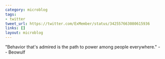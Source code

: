 ```yaml
---
category: microblog
tags:
- twitter
tweet_url: https://twitter.com/ExMember/status/342557663080615936
links: []
layout: microblog
---
```

"Behavior that's admired is the path to power among people everywhere." -- Beowulf
